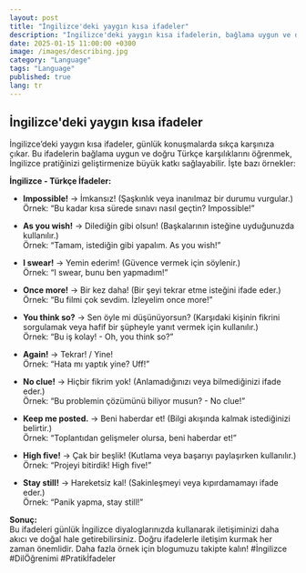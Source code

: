 ```yaml
---
layout: post
title: "İngilizce'deki yaygın kısa ifadeler"
description: "İngilizce'deki yaygın kısa ifadelerin, bağlama uygun ve doğru Türkçe çevirilerini öğrenmek, İngilizce pratiği yaparken çok işinize yarayabilir."
date: 2025-01-15 11:00:00 +0300
image: /images/describing.jpg
category: "Language"
tags: "Language"
published: true
lang: tr
---
```



## **İngilizce'deki yaygın kısa ifadeler**
 

İngilizce’deki yaygın kısa ifadeler, günlük konuşmalarda sıkça karşınıza çıkar. Bu ifadelerin bağlama uygun ve doğru Türkçe karşılıklarını öğrenmek, İngilizce pratiğinizi geliştirmenize büyük katkı sağlayabilir. İşte bazı örnekler:  

**İngilizce - Türkçe İfadeler:**  
- **Impossible!** → İmkansız! (Şaşkınlık veya inanılmaz bir durumu vurgular.)  
  Örnek: “Bu kadar kısa sürede sınavı nasıl geçtin? Impossible!”  

- **As you wish!** → Dilediğin gibi olsun! (Başkalarının isteğine uyduğunuzda kullanılır.)  
  Örnek: “Tamam, istediğin gibi yapalım. As you wish!”  

- **I swear!** → Yemin ederim! (Güvence vermek için söylenir.)  
  Örnek: “I swear, bunu ben yapmadım!”  

- **Once more!** → Bir kez daha! (Bir şeyi tekrar etme isteğini ifade eder.)  
  Örnek: “Bu filmi çok sevdim. İzleyelim once more!”  

- **You think so?** → Sen öyle mi düşünüyorsun? (Karşıdaki kişinin fikrini sorgulamak veya hafif bir şüpheyle yanıt vermek için kullanılır.)  
  Örnek: “Bu iş kolay! - Oh, you think so?”  

- **Again!** → Tekrar! / Yine!  
  Örnek: “Hata mı yaptık yine? Uff!”  

- **No clue!** → Hiçbir fikrim yok! (Anlamadığınızı veya bilmediğinizi ifade eder.)  
  Örnek: “Bu problemin çözümünü biliyor musun? - No clue!”  

- **Keep me posted.** → Beni haberdar et! (Bilgi akışında kalmak istediğinizi belirtir.)  
  Örnek: “Toplantıdan gelişmeler olursa, beni haberdar et!”  

- **High five!** → Çak bir beşlik! (Kutlama veya başarıyı paylaşırken kullanılır.)  
  Örnek: “Projeyi bitirdik! High five!”  

- **Stay still!** → Hareketsiz kal! (Sakinleşmeyi veya kıpırdamamayı ifade eder.)  
  Örnek: “Panik yapma, stay still!”  

**Sonuç:**  
Bu ifadeleri günlük İngilizce diyaloglarınızda kullanarak iletişiminizi daha akıcı ve doğal hale getirebilirsiniz. Doğru ifadelerle iletişim kurmak her zaman önemlidir. Daha fazla örnek için blogumuzu takipte kalın! #İngilizce #DilÖğrenimi #Pratikİfadeler
